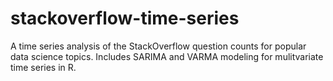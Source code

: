# stackoverflow-time-series
A time series analysis of the StackOverflow question counts for popular data science topics. Includes SARIMA and VARMA modeling for mulitvariate time series in R.
